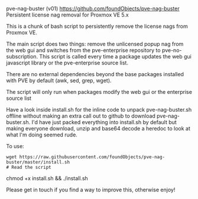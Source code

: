 pve-nag-buster (v01) https://github.com/foundObjects/pve-nag-buster
Persistent license nag removal for Proxmox VE 5.x

This is a chunk of bash script to persistently remove the license nags from
Proxmox VE.

The main script does two things: remove the unlicensed popup nag from the web gui
and switches from the pve-enterprise repository to pve-no-subscription. This script
is called every time a package updates the web gui javascript library or the
pve-enterprise source list.

There are no external dependencies beyond the base packages installed with PVE
by default (awk, sed, grep, wget).

The script will only run when packages modify the web gui or the enterprise source list

Have a look inside install.sh for the inline code to unpack pve-nag-buster.sh offline
without making an extra call out to github to download pve-nag-buster.sh. I'd have just
packed everything into install.sh by default but making everyone download, unzip and
base64 decode a heredoc to look at what I'm doing seemed rude.

To use: 

	wget https://raw.githubusercontent.com/foundObjects/pve-nag-buster/master/install.sh
	# Read the script
  chmod +x install.sh && ./install.sh


Please get in touch if you find a way to improve this, otherwise enjoy!
